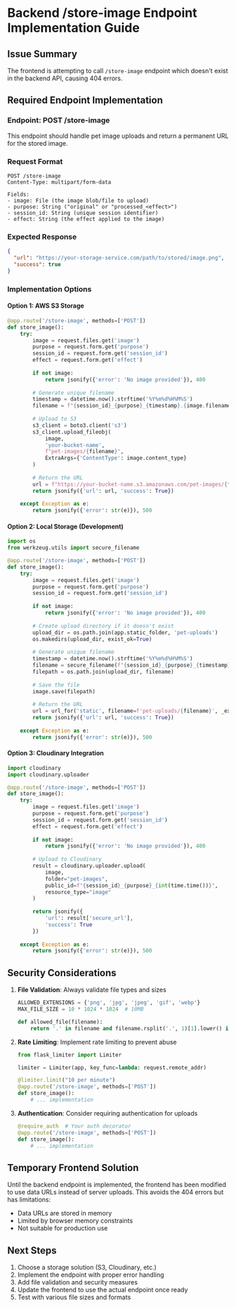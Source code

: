 # Backend /store-image Endpoint Implementation Guide

## Issue Summary
The frontend is attempting to call `/store-image` endpoint which doesn't exist in the backend API, causing 404 errors.

## Required Endpoint Implementation

### Endpoint: POST /store-image
This endpoint should handle pet image uploads and return a permanent URL for the stored image.

### Request Format
```
POST /store-image
Content-Type: multipart/form-data

Fields:
- image: File (the image blob/file to upload)
- purpose: String ("original" or "processed_<effect>")
- session_id: String (unique session identifier)
- effect: String (the effect applied to the image)
```

### Expected Response
```json
{
  "url": "https://your-storage-service.com/path/to/stored/image.png",
  "success": true
}
```

### Implementation Options

#### Option 1: AWS S3 Storage
```python
@app.route('/store-image', methods=['POST'])
def store_image():
    try:
        image = request.files.get('image')
        purpose = request.form.get('purpose')
        session_id = request.form.get('session_id')
        effect = request.form.get('effect')
        
        if not image:
            return jsonify({'error': 'No image provided'}), 400
        
        # Generate unique filename
        timestamp = datetime.now().strftime('%Y%m%d%H%M%S')
        filename = f"{session_id}_{purpose}_{timestamp}.{image.filename.split('.')[-1]}"
        
        # Upload to S3
        s3_client = boto3.client('s3')
        s3_client.upload_fileobj(
            image,
            'your-bucket-name',
            f"pet-images/{filename}",
            ExtraArgs={'ContentType': image.content_type}
        )
        
        # Return the URL
        url = f"https://your-bucket-name.s3.amazonaws.com/pet-images/{filename}"
        return jsonify({'url': url, 'success': True})
        
    except Exception as e:
        return jsonify({'error': str(e)}), 500
```

#### Option 2: Local Storage (Development)
```python
import os
from werkzeug.utils import secure_filename

@app.route('/store-image', methods=['POST'])
def store_image():
    try:
        image = request.files.get('image')
        purpose = request.form.get('purpose')
        session_id = request.form.get('session_id')
        
        if not image:
            return jsonify({'error': 'No image provided'}), 400
        
        # Create upload directory if it doesn't exist
        upload_dir = os.path.join(app.static_folder, 'pet-uploads')
        os.makedirs(upload_dir, exist_ok=True)
        
        # Generate unique filename
        timestamp = datetime.now().strftime('%Y%m%d%H%M%S')
        filename = secure_filename(f"{session_id}_{purpose}_{timestamp}_{image.filename}")
        filepath = os.path.join(upload_dir, filename)
        
        # Save the file
        image.save(filepath)
        
        # Return the URL
        url = url_for('static', filename=f'pet-uploads/{filename}', _external=True)
        return jsonify({'url': url, 'success': True})
        
    except Exception as e:
        return jsonify({'error': str(e)}), 500
```

#### Option 3: Cloudinary Integration
```python
import cloudinary
import cloudinary.uploader

@app.route('/store-image', methods=['POST'])
def store_image():
    try:
        image = request.files.get('image')
        purpose = request.form.get('purpose')
        session_id = request.form.get('session_id')
        effect = request.form.get('effect')
        
        if not image:
            return jsonify({'error': 'No image provided'}), 400
        
        # Upload to Cloudinary
        result = cloudinary.uploader.upload(
            image,
            folder="pet-images",
            public_id=f"{session_id}_{purpose}_{int(time.time())}",
            resource_type="image"
        )
        
        return jsonify({
            'url': result['secure_url'],
            'success': True
        })
        
    except Exception as e:
        return jsonify({'error': str(e)}), 500
```

## Security Considerations

1. **File Validation**: Always validate file types and sizes
   ```python
   ALLOWED_EXTENSIONS = {'png', 'jpg', 'jpeg', 'gif', 'webp'}
   MAX_FILE_SIZE = 10 * 1024 * 1024  # 10MB
   
   def allowed_file(filename):
       return '.' in filename and filename.rsplit('.', 1)[1].lower() in ALLOWED_EXTENSIONS
   ```

2. **Rate Limiting**: Implement rate limiting to prevent abuse
   ```python
   from flask_limiter import Limiter
   
   limiter = Limiter(app, key_func=lambda: request.remote_addr)
   
   @limiter.limit("10 per minute")
   @app.route('/store-image', methods=['POST'])
   def store_image():
       # ... implementation
   ```

3. **Authentication**: Consider requiring authentication for uploads
   ```python
   @require_auth  # Your auth decorator
   @app.route('/store-image', methods=['POST'])
   def store_image():
       # ... implementation
   ```

## Temporary Frontend Solution
Until the backend endpoint is implemented, the frontend has been modified to use data URLs instead of server uploads. This avoids the 404 errors but has limitations:
- Data URLs are stored in memory
- Limited by browser memory constraints
- Not suitable for production use

## Next Steps
1. Choose a storage solution (S3, Cloudinary, etc.)
2. Implement the endpoint with proper error handling
3. Add file validation and security measures
4. Update the frontend to use the actual endpoint once ready
5. Test with various file sizes and formats